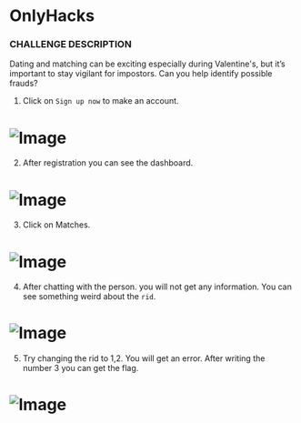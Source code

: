 # OnlyHacks

### CHALLENGE DESCRIPTION
Dating and matching can be exciting especially during Valentine's, but it’s important to stay vigilant for impostors. Can you help identify possible frauds?

1. Click on `Sign up now` to make an account.

# ![Image](https://github.com/user-attachments/assets/89e94ced-d2a8-465f-9249-fdba062832e0)

2. After registration you can see the dashboard.

# ![Image](https://github.com/user-attachments/assets/ff3c7567-e42e-44c2-85fc-c0ddc193327e)

3. Click on Matches.
# ![Image](https://github.com/user-attachments/assets/3deedf1b-5a6c-4107-9dbb-11ceba73ddbc)

4. After chatting with the person. you will not get any information. You can see something weird about the `rid`. 
# ![Image](https://github.com/user-attachments/assets/2762c5b2-14e5-4eaa-861e-1a7009943d4a)

5. Try changing the rid to 1,2. You will get an error. After writing the number 3 you can get the flag.
# ![Image](https://github.com/user-attachments/assets/645f7261-25d2-49e4-915e-0839158c3ac5)
